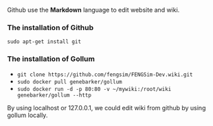 Github use the **Markdown** language to edit website and wiki.

### The installation of Github
`sudo apt-get install git`

### The installation of Gollum
* `git clone https://github.com/fengsim/FENGSim-Dev.wiki.git`
* `sudo docker pull genebarker/gollum`
* `sudo docker run -d -p 80:80 -v ~/mywiki:/root/wiki genebarker/gollum --http`

By using localhost or 127.0.0.1, we could edit wiki from github by using gollum locally.